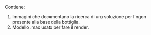 Contiene:
1. Immagini che documentano la ricerca di una soluzione per l'ngon presente alla base della bottiglia.
2. Modello .max usato per fare il render.